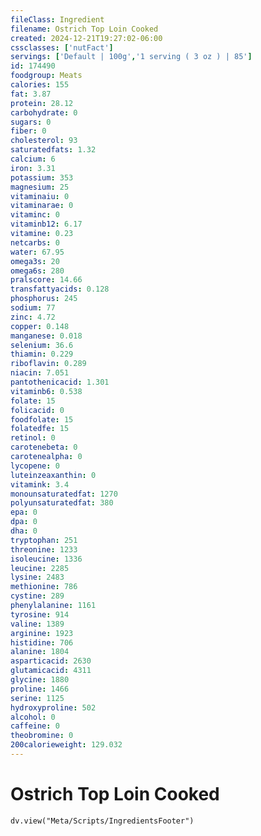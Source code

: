 ```yaml
---
fileClass: Ingredient
filename: Ostrich Top Loin Cooked
created: 2024-12-21T19:27:02-06:00
cssclasses: ['nutFact']
servings: ['Default | 100g','1 serving ( 3 oz ) | 85']
id: 174490
foodgroup: Meats
calories: 155
fat: 3.87
protein: 28.12
carbohydrate: 0
sugars: 0
fiber: 0
cholesterol: 93
saturatedfats: 1.32
calcium: 6
iron: 3.31
potassium: 353
magnesium: 25
vitaminaiu: 0
vitaminarae: 0
vitaminc: 0
vitaminb12: 6.17
vitamine: 0.23
netcarbs: 0
water: 67.95
omega3s: 20
omega6s: 280
pralscore: 14.66
transfattyacids: 0.128
phosphorus: 245
sodium: 77
zinc: 4.72
copper: 0.148
manganese: 0.018
selenium: 36.6
thiamin: 0.229
riboflavin: 0.289
niacin: 7.051
pantothenicacid: 1.301
vitaminb6: 0.538
folate: 15
folicacid: 0
foodfolate: 15
folatedfe: 15
retinol: 0
carotenebeta: 0
carotenealpha: 0
lycopene: 0
luteinzeaxanthin: 0
vitamink: 3.4
monounsaturatedfat: 1270
polyunsaturatedfat: 380
epa: 0
dpa: 0
dha: 0
tryptophan: 251
threonine: 1233
isoleucine: 1336
leucine: 2285
lysine: 2483
methionine: 786
cystine: 289
phenylalanine: 1161
tyrosine: 914
valine: 1389
arginine: 1923
histidine: 706
alanine: 1804
asparticacid: 2630
glutamicacid: 4311
glycine: 1880
proline: 1466
serine: 1125
hydroxyproline: 502
alcohol: 0
caffeine: 0
theobromine: 0
200calorieweight: 129.032
---
```


# Ostrich Top Loin Cooked

```dataviewjs
dv.view("Meta/Scripts/IngredientsFooter")
```
